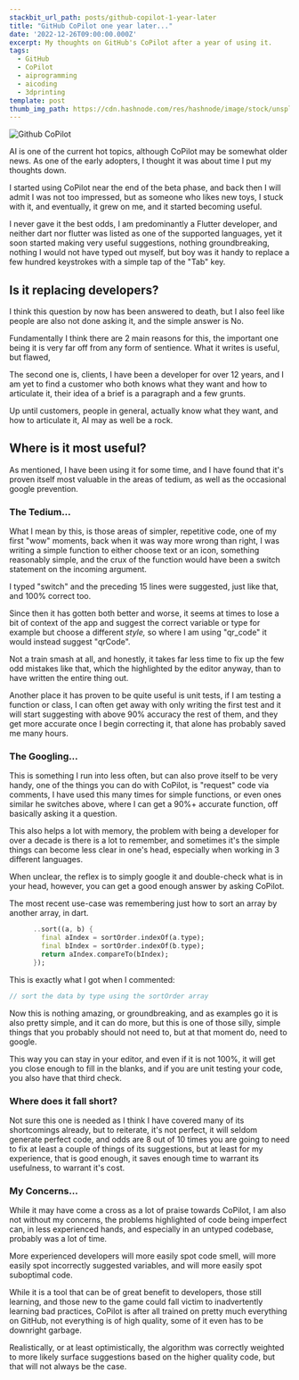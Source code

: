 ```yaml
---
stackbit_url_path: posts/github-copilot-1-year-later
title: "GitHub CoPilot one year later..."
date: '2022-12-26T09:00:00.000Z'
excerpt: My thoughts on GitHub's CoPilot after a year of using it.
tags:
  - GitHub
  - CoPilot
  - aiprogramming
  - aicoding
  - 3dprinting
template: post
thumb_img_path: https://cdn.hashnode.com/res/hashnode/image/stock/unsplash/81543ecbe4f5223bc251b9a7e0a0d11c.jpeg
---
```


![Github CoPilot](https://cdn.hashnode.com/res/hashnode/image/stock/unsplash/81543ecbe4f5223bc251b9a7e0a0d11c.jpeg)

AI is one of the current hot topics, although CoPilot may be somewhat older news. As one of the early adopters, I thought it was about time I put my thoughts down.

I started using CoPilot near the end of the beta phase, and back then I will admit I was not too impressed, but as someone who likes new toys, I stuck with it, and eventually, it grew on me, and it started becoming useful.

I never gave it the best odds, I am predominantly a Flutter developer, and neither dart nor flutter was listed as one of the supported languages, yet it soon started making very useful suggestions, nothing groundbreaking, nothing I would not have typed out myself, but boy was it handy to replace a few hundred keystrokes with a simple tap of the "Tab" key.

## Is it replacing developers?

I think this question by now has been answered to death, but I also feel like people are also not done asking it, and the simple answer is No.

Fundamentally I think there are 2 main reasons for this, the important one being it is very far off from any form of sentience. What it writes is useful, but flawed,

The second one is, clients, I have been a developer for over 12 years, and I am yet to find a customer who both knows what they want and how to articulate it, their idea of a brief is a paragraph and a few grunts.

Up until customers, people in general, actually know what they want, and how to articulate it, AI may as well be a rock.

## Where is it most useful?

As mentioned, I have been using it for some time, and I have found that it's proven itself most valuable in the areas of tedium, as well as the occasional google prevention.

### The Tedium...

What I mean by this, is those areas of simpler, repetitive code, one of my first "wow" moments, back when it was way more wrong than right, I was writing a simple function to either choose text or an icon, something reasonably simple, and the crux of the function would have been a switch statement on the incoming argument.

I typed "switch" and the preceding 15 lines were suggested, just like that, and 100% correct too.

Since then it has gotten both better and worse, it seems at times to lose a bit of context of the app and suggest the correct variable or type for example but choose a different *style,* so where I am using "qr\_code" it would instead suggest "qrCode".

Not a train smash at all, and honestly, it takes far less time to fix up the few odd mistakes like that, which the highlighted by the editor anyway, than to have written the entire thing out.

Another place it has proven to be quite useful is unit tests, if I am testing a function or class, I can often get away with only writing the first test and it will start suggesting with above 90% accuracy the rest of them, and they get more accurate once I begin correcting it, that alone has probably saved me many hours.

### The Googling...

This is something I run into less often, but can also prove itself to be very handy, one of the things you can do with CoPilot, is "request" code via comments, I have used this many times for simple functions, or even ones similar he switches above, where I can get a 90%+ accurate function, off basically asking it a question.

This also helps a lot with memory, the problem with being a developer for over a decade is there is a lot to remember, and sometimes it's the simple things can become less clear in one's head, especially when working in 3 different languages.

When unclear, the reflex is to simply google it and double-check what is in your head, however, you can get a good enough answer by asking CoPilot.

The most recent use-case was remembering just how to sort an array by another array, in dart.

```dart
      ..sort((a, b) {
        final aIndex = sortOrder.indexOf(a.type);
        final bIndex = sortOrder.indexOf(b.type);
        return aIndex.compareTo(bIndex);
      });
```

This is exactly what I got when I commented:

```dart
// sort the data by type using the sortOrder array
```

Now this is nothing amazing, or groundbreaking, and as examples go it is also pretty simple, and it can do more, but this is one of those silly, simple things that you probably should not need to, but at that moment do, need to google.

This way you can stay in your editor, and even if it is not 100%, it will get you close enough to fill in the blanks, and if you are unit testing your code, you also have that third check.

### Where does it fall short?

Not sure this one is needed as I think I have covered many of its shortcomings already, but to reiterate, it's not perfect, it will seldom generate perfect code, and odds are 8 out of 10 times you are going to need to fix at least a couple of things of its suggestions, but at least for my experience, that is good enough, it saves enough time to warrant its usefulness, to warrant it's cost.

### My Concerns...

While it may have come a cross as a lot of praise towards CoPilot, I am also not without my concerns, the problems highlighted of code being imperfect can, in less experienced hands, and especially in an untyped codebase, probably was a lot of time.

More experienced developers will more easily spot code smell, will more easily spot incorrectly suggested variables, and will more easily spot suboptimal code.

While it is a tool that can be of great benefit to developers, those still learning, and those new to the game could fall victim to inadvertently learning bad practices, CoPilot is after all trained on pretty much everything on GitHub, not everything is of high quality, some of it even has to be downright garbage.

Realistically, or at least optimistically, the algorithm was correctly weighted to more likely surface suggestions based on the higher quality code, but that will not always be the case.
